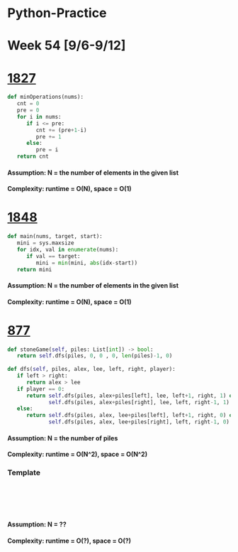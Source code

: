 # Python-Practice

# Week 54 [9/6-9/12]

# [1827](https://leetcode.com/problems/minimum-operations-to-make-the-array-increasing/)
```python
def minOperations(nums):
   cnt = 0
   pre = 0
   for i in nums:
      if i <= pre:
         cnt += (pre+1-i)
         pre += 1
      else:
         pre = i
   return cnt
```
#### Assumption: N = the number of elements in the given list
#### Complexity: runtime = O(N), space = O(1)

# [1848](https://leetcode.com/problems/minimum-distance-to-the-target-element/)
```python
def main(nums, target, start):
   mini = sys.maxsize
   for idx, val in enumerate(nums):
      if val == target:
         mini = min(mini, abs(idx-start))
   return mini
```
#### Assumption: N = the number of elements in the given list
#### Complexity: runtime = O(N), space = O(1)

# [877](https://leetcode.com/problems/stone-game/)
```python
def stoneGame(self, piles: List[int]) -> bool:
   return self.dfs(piles, 0, 0 , 0, len(piles)-1, 0)
   
def dfs(self, piles, alex, lee, left, right, player):
   if left > right:
      return alex > lee
   if player == 0:
      return self.dfs(piles, alex+piles[left], lee, left+1, right, 1) or \
             self.dfs(piles, alex+piles[right], lee, left, right-1, 1)
   else:
      return self.dfs(piles, alex, lee+piles[left], left+1, right, 0) or \
             self.dfs(piles, alex, lee+piles[right], left, right-1, 0)
```
#### Assumption: N = the number of piles
#### Complexity: runtime = O(N^2), space = O(N^2)

### Template
# []()
```sql
```

# []()
```python
```
#### Assumption: N = ??
#### Complexity: runtime = O(?), space = O(?)
